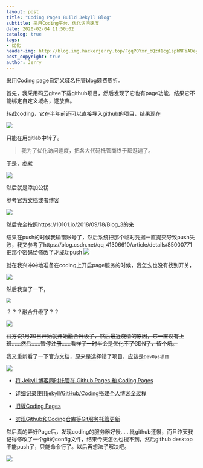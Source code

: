 ```yaml
---
layout: post
title: "Coding Pages Build Jekyll Blog"
subtitle: 采用Coding平台，优化访问速度
date: 2020-02-04 11:50:02
catalog: true
tags: 
- 优化
header-img: http://blog.img.hackerjerry.top/FgqPOYxr_bQzd1cg1spbNFiADeyy
post_copyright: true
author: Jerry
---
```


采用Coding page自定义域名托管blog颇费周折。

首先，我采用码云gitee下载github项目，然后发现了它也有page功能，结果它不能绑定自定义域名，遂放弃。

转战coding，它在半年前还可以直接导入github的项目，结果现在

![](http://blog.img.hackerjerry.top/FknfMwNeZbTIUWI8mCUf7cWD6R_y)

只能在用gitlab中转了。

> 我为了优化访问速度，把各大代码托管商终于都逛遍了。

于是，[参考](https://www.cnblogs.com/tsingke/p/9632913.html)

![](http://blog.img.hackerjerry.top/FgKb9vJ3zsv8wezrbTai7xIGGeSD)

然后就是添加公钥

参考[官方文档](https://help.coding.net/docs/project/features/ssh.html?_ga=2.192796386.999518034.1580722898-79781026.1562586775)或者[博客](https://blog.csdn.net/weixin_41196185/article/details/79234078)

![](http://blog.img.hackerjerry.top/Fns9c0bRonbbz4rOcl_6UBhUvfAZ)

然后完全按照https://10101.io/2018/09/18/Blog_3的来

结果在push的时候我输错账号了，然后系统把那个临时凭据一直提交导致push失败，我又参考了https://blog.csdn.net/qq_41306610/article/details/85000771 把那个密码给修改了才成功push
![](http://blog.img.hackerjerry.top/FpbvGVHQHKbaVigQ6QRtbDibg4L5)

就在我兴冲冲地准备在coding上开启page服务的时候，我怎么也没有找到开关，

![](http://blog.img.hackerjerry.top/FlIxArPbMC6hw7fA_9JceZ-feT9V)

然后我查了一下，

<img src="http://blog.img.hackerjerry.top/Fq3j_4lVDK7mbVoZaZ_zssl50443" style="zoom: 77%;" />

？？？融合升级了？？

![](http://blog.img.hackerjerry.top/Fm7ZaOPff04-AEKVxa-525N9BCNZ)

~~官方说1月20日开始就开始融合升级了，然后最近疫情的原因，它一直没有上班……然后……暂停注册……看样子一时半会是优化不了CDN了，留个坑。~~

我又重新看了一下官方文档，原来是选择错了项目，应该是`DevOps项目`

![](http://blog.img.hackerjerry.top/FqEWJO35JZTXaBBYjm3p1SiMO2-r)

- [将 Jekyll 博客同时托管在 Github Pages 和 Coding Pages ](https://10101.io/2018/09/18/Blog_3)

- [详细记录使用jekyll/GitHub/Coding搭建个人博客全过程](http://www.shenl.com/2016/08/19/hello-jekyll/)

- [旧版Coding Pages](https://blog.csdn.net/qq_36667170/article/details/79318665)

- [实现Github和Coding仓库等Git服务托管更新](https://www.cnblogs.com/selier/p/9634418.html)

然后真的弄好Page后，发现coding的服务器好慢……比github还慢，而且昨天我记得修改了一个git的config文件，结果今天怎么也搜不到，然后github desktop不能push了，只能命令行了。以后再想法子解决吧。

![](http://blog.img.hackerjerry.top/FsExmao3Ry3BLDd0pBb1txL66V__)